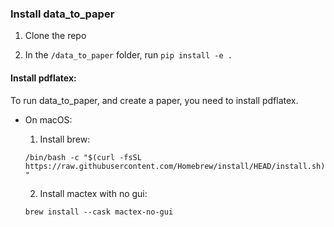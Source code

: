 ### Install data_to_paper

1. Clone the repo

2. In the `/data_to_paper` folder, run `pip install -e .`

#### Install pdflatex:
To run data_to_paper, and create a paper, you need to install pdflatex.
- On macOS:

    1. Install brew:
    
    `/bin/bash -c "$(curl -fsSL https://raw.githubusercontent.com/Homebrew/install/HEAD/install.sh)"`
    
    2. Install mactex with no gui:
    
    `brew install --cask mactex-no-gui`

